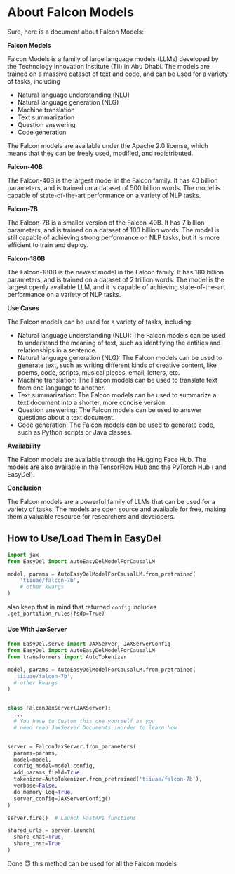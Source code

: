 # About Falcon Models

Sure, here is a document about Falcon Models:

**Falcon Models**

Falcon Models is a family of large language models (LLMs) developed by the Technology Innovation Institute (TII) in Abu
Dhabi. The models are trained on a massive dataset of text and code, and can be used for a variety of tasks, including

* Natural language understanding (NLU)
* Natural language generation (NLG)
* Machine translation
* Text summarization
* Question answering
* Code generation

The Falcon models are available under the Apache 2.0 license, which means that they can be freely used, modified, and
redistributed.

**Falcon-40B**

The Falcon-40B is the largest model in the Falcon family. It has 40 billion parameters, and is trained on a dataset of
500 billion words. The model is capable of state-of-the-art performance on a variety of NLP tasks.

**Falcon-7B**

The Falcon-7B is a smaller version of the Falcon-40B. It has 7 billion parameters, and is trained on a dataset of 100
billion words. The model is still capable of achieving strong performance on NLP tasks, but it is more efficient to
train and deploy.

**Falcon-180B**

The Falcon-180B is the newest model in the Falcon family. It has 180 billion parameters, and is trained on a dataset of
2 trillion words. The model is the largest openly available LLM, and it is capable of achieving state-of-the-art
performance on a variety of NLP tasks.

**Use Cases**

The Falcon models can be used for a variety of tasks, including:

* Natural language understanding (NLU): The Falcon models can be used to understand the meaning of text, such as
  identifying the entities and relationships in a sentence.
* Natural language generation (NLG): The Falcon models can be used to generate text, such as writing different kinds of
  creative content, like poems, code, scripts, musical pieces, email, letters, etc.
* Machine translation: The Falcon models can be used to translate text from one language to another.
* Text summarization: The Falcon models can be used to summarize a text document into a shorter, more concise version.
* Question answering: The Falcon models can be used to answer questions about a text document.
* Code generation: The Falcon models can be used to generate code, such as Python scripts or Java classes.

**Availability**

The Falcon models are available through the Hugging Face Hub. The models are also available in the TensorFlow Hub and
the PyTorch Hub ( and EasyDel).

**Conclusion**

The Falcon models are a powerful family of LLMs that can be used for a variety of tasks. The models are open source and
available for free, making them a valuable resource for researchers and developers.

## How to Use/Load Them in EasyDel

```python
import jax
from EasyDel import AutoEasyDelModelForCausalLM

model, params = AutoEasyDelModelForCausalLM.from_pretrained(
    'tiiuae/falcon-7b',
    # other kwargs
)
```

also keep that in mind that returned `config` includes `.get_partition_rules(fsdp=True)`

#### Use With JaxServer

```python
from EasyDel.serve import JAXServer, JAXServerConfig
from EasyDel import AutoEasyDelModelForCausalLM
from transformers import AutoTokenizer

model, params = AutoEasyDelModelForCausalLM.from_pretrained(
  'tiiuae/falcon-7b',
  # other kwargs
)


class FalconJaxServer(JAXServer):
  ...
  # You have to Custom this one yourself as you 
  # need read JaxServer Documents inorder to learn how


server = FalconJaxServer.from_parameters(
  params=params,
  model=model,
  config_model=model.config,
  add_params_field=True,
  tokenizer=AutoTokenizer.from_pretrained('tiiuae/falcon-7b'),
  verbose=False,
  do_memory_log=True,
  server_config=JAXServerConfig()
)

server.fire()  # Launch FastAPI functions

shared_urls = server.launch(
  share_chat=True,
  share_inst=True
)
```

Done 😇 this method can be used for all the Falcon models
